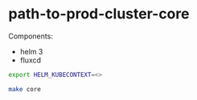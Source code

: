 # path-to-prod-cluster-core

Components:
- helm 3
- fluxcd

```sh
export HELM_KUBECONTEXT=<>

make core
```